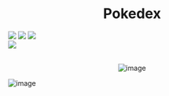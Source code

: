 <h1 align="center"> Pokedex</h1>

<div>
<img src="https://img.shields.io/badge/HTML-239120?style=for-the-badge&logo=html5&logoColor=white">
<img src="https://img.shields.io/badge/CSS-239120?&style=for-the-badge&logo=css3&logoColor=white">
<img src="https://img.shields.io/badge/JavaScript-F7DF1E?style=for-the-badge&logo=javascript&logoColor=black">
<br>
<img src="https://img.shields.io/badge/Made%20for-VSCode-1f425f.svg">
</div><br>

<div align="center">
  
  ![image](https://github.com/user-attachments/assets/4e9ee685-6f7c-4ed5-88e7-9917207dba99) 

</div>


![image](https://github.com/user-attachments/assets/35ef4874-661e-49d3-8eed-e97833754f64)
